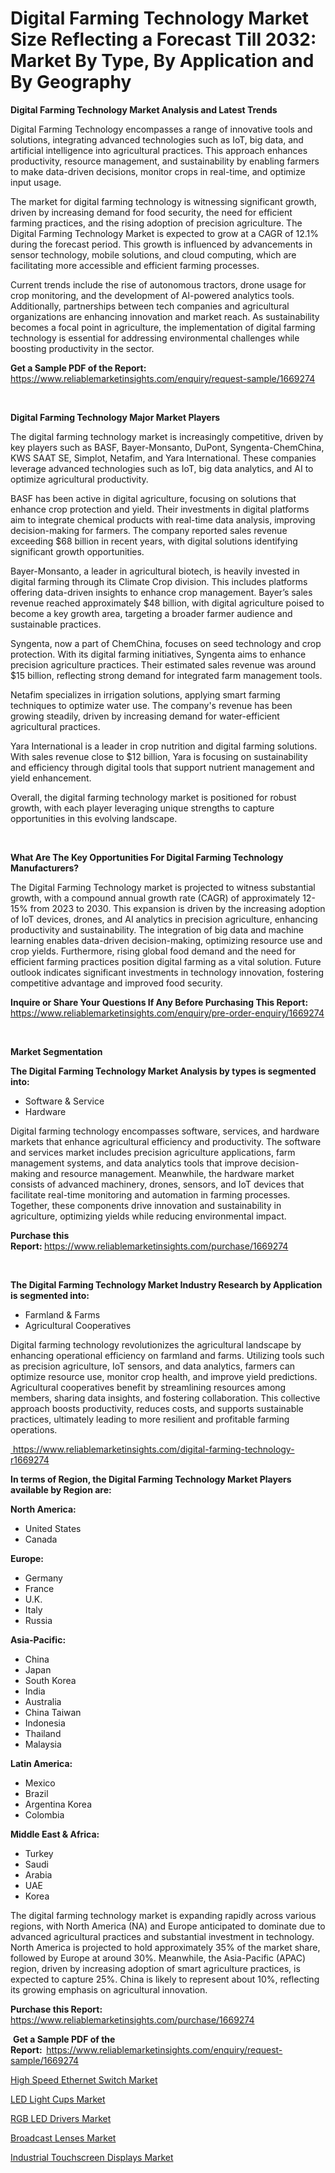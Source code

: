 <p><h1>Digital Farming Technology Market Size Reflecting a Forecast Till 2032: Market By Type, By Application and By Geography</h1></p><p><strong>Digital Farming Technology Market Analysis and Latest Trends</strong></p>
<p><p>Digital Farming Technology encompasses a range of innovative tools and solutions, integrating advanced technologies such as IoT, big data, and artificial intelligence into agricultural practices. This approach enhances productivity, resource management, and sustainability by enabling farmers to make data-driven decisions, monitor crops in real-time, and optimize input usage.</p><p>The market for digital farming technology is witnessing significant growth, driven by increasing demand for food security, the need for efficient farming practices, and the rising adoption of precision agriculture. The Digital Farming Technology Market is expected to grow at a CAGR of 12.1% during the forecast period. This growth is influenced by advancements in sensor technology, mobile solutions, and cloud computing, which are facilitating more accessible and efficient farming processes.</p><p>Current trends include the rise of autonomous tractors, drone usage for crop monitoring, and the development of AI-powered analytics tools. Additionally, partnerships between tech companies and agricultural organizations are enhancing innovation and market reach. As sustainability becomes a focal point in agriculture, the implementation of digital farming technology is essential for addressing environmental challenges while boosting productivity in the sector.</p></p>
<p><strong>Get a Sample PDF of the Report:&nbsp;</strong> <a href="https://www.reliablemarketinsights.com/enquiry/request-sample/1669274?utm_campaign=2888&utm_medium=2&utm_source=Github&utm_content=ia&utm_term=10032025&utm_id=digital-farming-technology">https://www.reliablemarketinsights.com/enquiry/request-sample/1669274</a></p>
<p>&nbsp;</p>
<p><strong>Digital Farming Technology Major Market Players</strong></p>
<p><p>The digital farming technology market is increasingly competitive, driven by key players such as BASF, Bayer-Monsanto, DuPont, Syngenta-ChemChina, KWS SAAT SE, Simplot, Netafim, and Yara International. These companies leverage advanced technologies such as IoT, big data analytics, and AI to optimize agricultural productivity.</p><p>BASF has been active in digital agriculture, focusing on solutions that enhance crop protection and yield. Their investments in digital platforms aim to integrate chemical products with real-time data analysis, improving decision-making for farmers. The company reported sales revenue exceeding $68 billion in recent years, with digital solutions identifying significant growth opportunities.</p><p>Bayer-Monsanto, a leader in agricultural biotech, is heavily invested in digital farming through its Climate Crop division. This includes platforms offering data-driven insights to enhance crop management. Bayer’s sales revenue reached approximately $48 billion, with digital agriculture poised to become a key growth area, targeting a broader farmer audience and sustainable practices.</p><p>Syngenta, now a part of ChemChina, focuses on seed technology and crop protection. With its digital farming initiatives, Syngenta aims to enhance precision agriculture practices. Their estimated sales revenue was around $15 billion, reflecting strong demand for integrated farm management tools.</p><p>Netafim specializes in irrigation solutions, applying smart farming techniques to optimize water use. The company's revenue has been growing steadily, driven by increasing demand for water-efficient agricultural practices.</p><p>Yara International is a leader in crop nutrition and digital farming solutions. With sales revenue close to $12 billion, Yara is focusing on sustainability and efficiency through digital tools that support nutrient management and yield enhancement.</p><p>Overall, the digital farming technology market is positioned for robust growth, with each player leveraging unique strengths to capture opportunities in this evolving landscape.</p></p>
<p>&nbsp;</p>
<p><strong>What Are The Key Opportunities For Digital Farming Technology Manufacturers?</strong></p>
<p><p>The Digital Farming Technology market is projected to witness substantial growth, with a compound annual growth rate (CAGR) of approximately 12-15% from 2023 to 2030. This expansion is driven by the increasing adoption of IoT devices, drones, and AI analytics in precision agriculture, enhancing productivity and sustainability. The integration of big data and machine learning enables data-driven decision-making, optimizing resource use and crop yields. Furthermore, rising global food demand and the need for efficient farming practices position digital farming as a vital solution. Future outlook indicates significant investments in technology innovation, fostering competitive advantage and improved food security.</p></p>
<p><strong>Inquire or Share Your Questions If Any Before Purchasing This Report:</strong> <a href="https://www.reliablemarketinsights.com/enquiry/pre-order-enquiry/1669274?utm_campaign=2888&utm_medium=2&utm_source=Github&utm_content=ia&utm_term=10032025&utm_id=digital-farming-technology">https://www.reliablemarketinsights.com/enquiry/pre-order-enquiry/1669274</a></p>
<p>&nbsp;</p>
<p><strong>Market Segmentation</strong></p>
<p><strong>The Digital Farming Technology Market Analysis by types is segmented into:</strong></p>
<p><ul><li>Software & Service</li><li>Hardware</li></ul></p>
<p><p>Digital farming technology encompasses software, services, and hardware markets that enhance agricultural efficiency and productivity. The software and services market includes precision agriculture applications, farm management systems, and data analytics tools that improve decision-making and resource management. Meanwhile, the hardware market consists of advanced machinery, drones, sensors, and IoT devices that facilitate real-time monitoring and automation in farming processes. Together, these components drive innovation and sustainability in agriculture, optimizing yields while reducing environmental impact.</p></p>
<p><strong>Purchase this Report:&nbsp;</strong><a href="https://www.reliablemarketinsights.com/purchase/1669274?utm_campaign=2888&utm_medium=2&utm_source=Github&utm_content=ia&utm_term=10032025&utm_id=digital-farming-technology">https://www.reliablemarketinsights.com/purchase/1669274</a></p>
<p>&nbsp;</p>
<p><strong>The Digital Farming Technology Market Industry Research by Application is segmented into:</strong></p>
<p><ul><li>Farmland & Farms</li><li>Agricultural Cooperatives</li></ul></p>
<p><p>Digital farming technology revolutionizes the agricultural landscape by enhancing operational efficiency on farmland and farms. Utilizing tools such as precision agriculture, IoT sensors, and data analytics, farmers can optimize resource use, monitor crop health, and improve yield predictions. Agricultural cooperatives benefit by streamlining resources among members, sharing data insights, and fostering collaboration. This collective approach boosts productivity, reduces costs, and supports sustainable practices, ultimately leading to more resilient and profitable farming operations.</p></p>
<p><a href="https://www.reliablemarketinsights.com/digital-farming-technology-r1669274?utm_campaign=2888&utm_medium=2&utm_source=Github&utm_content=ia&utm_term=10032025&utm_id=digital-farming-technology">&nbsp;https://www.reliablemarketinsights.com/digital-farming-technology-r1669274</a></p>
<p><strong>In terms of Region, the Digital Farming Technology Market Players available by Region are:</strong></p>
<p>
    <p> <strong> North America: </strong>
        <ul>
            <li>United States</li>
            <li>Canada</li>
        </ul>
        </p> 
    <p> <strong> Europe: </strong>
        <ul>
            <li>Germany</li>
            <li>France</li>
            <li>U.K.</li>
            <li>Italy</li>
            <li>Russia</li>
        </ul>
        </p> 
    <p> <strong> Asia-Pacific: </strong>
        <ul>
            <li>China</li>
            <li>Japan</li>
            <li>South Korea</li>
            <li>India</li>
            <li>Australia</li>
            <li>China Taiwan</li>
            <li>Indonesia</li>
            <li>Thailand</li>
            <li>Malaysia</li>
        </ul>
        </p> 
    <p> <strong> Latin America: </strong>
        <ul>
            <li>Mexico</li>
            <li>Brazil</li>
            <li>Argentina Korea</li>
            <li>Colombia</li>
        </ul>
        </p> 
    <p> <strong> Middle East & Africa: </strong>
        <ul>
            <li>Turkey</li>
            <li>Saudi</li>
            <li>Arabia</li>
            <li>UAE</li>
            <li>Korea</li>
        </ul>
    </p>
    </p>
<p><p>The digital farming technology market is expanding rapidly across various regions, with North America (NA) and Europe anticipated to dominate due to advanced agricultural practices and substantial investment in technology. North America is projected to hold approximately 35% of the market share, followed by Europe at around 30%. Meanwhile, the Asia-Pacific (APAC) region, driven by increasing adoption of smart agriculture practices, is expected to capture 25%. China is likely to represent about 10%, reflecting its growing emphasis on agricultural innovation.</p></p>
<p><strong>Purchase this Report: </strong><a href="https://www.reliablemarketinsights.com/purchase/1669274?utm_campaign=2888&utm_medium=2&utm_source=Github&utm_content=ia&utm_term=10032025&utm_id=digital-farming-technology">https://www.reliablemarketinsights.com/purchase/1669274</a></p>
<p>&nbsp;<strong>Get a Sample PDF of the Report:&nbsp;&nbsp;</strong><a href="https://www.reliablemarketinsights.com/enquiry/request-sample/1669274?utm_campaign=2888&utm_medium=2&utm_source=Github&utm_content=ia&utm_term=10032025&utm_id=digital-farming-technology">https://www.reliablemarketinsights.com/enquiry/request-sample/1669274</a></p>
<p><strong></strong></p>
<p><p><a href="https://www.linkedin.com/pulse/high-speed-ethernet-switch-market-insight-financial-status-98iwf?utm_campaign=2888&utm_medium=2&utm_source=Github&utm_content=ia&utm_term=10032025&utm_id=digital-farming-technology">High Speed Ethernet Switch Market</a></p><p><a href="https://www.linkedin.com/pulse/strategic-analysis-led-light-cups-market-2025-2032-eh1fc?utm_campaign=2888&utm_medium=2&utm_source=Github&utm_content=ia&utm_term=10032025&utm_id=digital-farming-technology">LED Light Cups Market</a></p><p><a href="https://www.linkedin.com/pulse/thorough-examination-global-rgb-led-drivers-market-2ntac?utm_campaign=2888&utm_medium=2&utm_source=Github&utm_content=ia&utm_term=10032025&utm_id=digital-farming-technology">RGB LED Drivers Market</a></p><p><a href="https://www.linkedin.com/pulse/comprehensive-analysis-broadcast-lenses-market-key-player-rwwlf?utm_campaign=2888&utm_medium=2&utm_source=Github&utm_content=ia&utm_term=10032025&utm_id=digital-farming-technology">Broadcast Lenses Market</a></p><p><a href="https://www.linkedin.com/pulse/strategic-market-insights-global-industrial-touchscreen-displays-ffdve?utm_campaign=2888&utm_medium=2&utm_source=Github&utm_content=ia&utm_term=10032025&utm_id=digital-farming-technology">Industrial Touchscreen Displays Market</a></p></p>